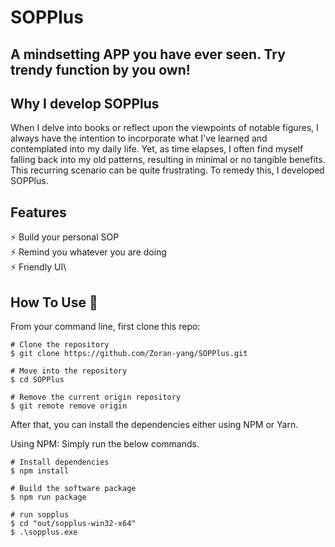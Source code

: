 # SOPPlus

## A mindsetting APP you have ever seen. Try trendy function by you own!

## Why I develop SOPPlus

When I delve into books or reflect upon the viewpoints of notable figures, I always have the intention to incorporate what I've learned and contemplated into my daily life. Yet, as time elapses, I often find myself falling back into my old patterns, resulting in minimal or no tangible benefits. This recurring scenario can be quite frustrating. To remedy this, I developed SOPPlus.


## Features

⚡️ Build your personal SOP\
⚡️ Remind you whatever you are doing\
⚡️ Friendly UI\


## How To Use 🔧

From your command line, first clone this repo:

```
# Clone the repository
$ git clone https://github.com/Zoran-yang/SOPPlus.git

# Move into the repository
$ cd SOPPlus

# Remove the current origin repository
$ git remote remove origin
```

After that, you can install the dependencies either using NPM or Yarn.

Using NPM: Simply run the below commands.

```
# Install dependencies
$ npm install

# Build the software package
$ npm run package

# run sopplus
$ cd "out/sopplus-win32-x64"
$ .\sopplus.exe
```


